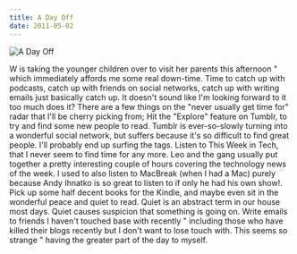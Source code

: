 ```yaml
---
title: A Day Off
date: 2011-05-02
---
```


![A Day Off](https://source.unsplash.com/_nRpqIBM40Q/1600x900)

W is taking the younger children over to visit her parents this afternoon " which immediately affords me some real down-time. Time to catch up with podcasts, catch up with friends on social networks, catch up with writing emails just basically catch up. It doesn't sound like I'm looking forward to it too much does it? There are a few things on the "never usually get time for" radar that I'll be cherry picking from; Hit the "Explore" feature on Tumblr, to try and find some new people to read. Tumblr is ever-so-slowly turning into a wonderful social network, but suffers because it's so difficult to find great people. I'll probably end up surfing the tags. Listen to This Week in Tech, that I never seem to find time for any more. Leo and the gang usually put together a pretty interesting couple of hours covering the technology news of the week. I used to also listen to MacBreak (when I had a Mac) purely because Andy Ihnatko is so great to listen to if only he had his own show!. Pick up some half decent books for the Kindle, and maybe even sit in the wonderful peace and quiet to read. Quiet is an abstract term in our house most days. Quiet causes suspicion that something is going on. Write emails to friends I haven't touched base with recently " including those who have killed their blogs recently but I don't want to lose touch with. This seems so strange " having the greater part of the day to myself.